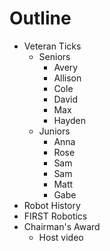 # Outline

* Veteran Ticks
    * Seniors
        * Avery
        * Allison
        * Cole
        * David
        * Max
        * Hayden
    * Juniors
        * Anna
        * Rose
        * Sam
        * Sam
        * Matt
        * Gabe
* Robot History
* FIRST Robotics
* Chairman's Award
    * Host video
